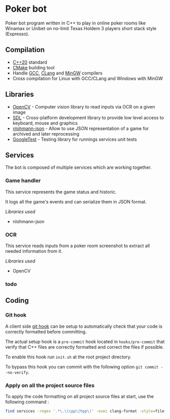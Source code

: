 # Poker bot

Poker bot program written in C++ to play in online poker rooms like Winamax or Unibet on no-limit Texas Holdem 3
players short stack style (Expresso).

## Compilation

- [C++20](https://en.cppreference.com/w/cpp/20) standard
- [CMake](https://cmake.org/) building tool
- Handle [GCC](https://gcc.gnu.org/), [CLang](https://clang.llvm.org/) and [MinGW](https://www.mingw-w64.org/) compilers
- Cross compilation for Linux with GCC/CLang and Windows with MinGW

## Libraries

- [OpenCV](https://github.com/opencv/opencv) - Computer vision library to read inputs via OCR on a given image
- [SDL](https://github.com/libsdl-org/SDL) - Cross-platform development library to provide low level access to keyboard,
  mouse and graphics
- [nlohmann-json](https://github.com/nlohmann/json) - Allow to use JSON representation of a game for archived and later
  reprocessing
- [GoogleTest](https://github.com/google/googletest) - Testing library for runnings services unit tests

## Services

The bot is composed of multiple services which are working together.

### Game handler

This service represents the game status and historic.

It logs all the game's events and can serialize them in JSON format.

*Libraries used*

- nlohmann-json

### OCR

This service reads inputs from a poker room screenshot to extract all needed information from it.

*Libraries used*

- OpenCV

### todo

## Coding

### Git hook

A client side [git hook](https://git-scm.com/book/en/v2/Customizing-Git-Git-Hooks) can be setup to automatically check that your code
is correctly formatted before committing.

The actual setup hook is a `pre-commit` hook located in `hooks/pre-commit` that verify that C++ files are
correctly formatted and correct the files if possible.

To enable this hook run `init.sh` at the root project directory.

To bypass this hook you can commit with the following option `git commit --no-verify`.

### Apply on all the project source files

To apply the code formatting on all project source files at start, use the following command :

```bash
find services -regex '.*\.\(cpp\|hpp\)' -exec clang-format -style=file -i {} \;
```
